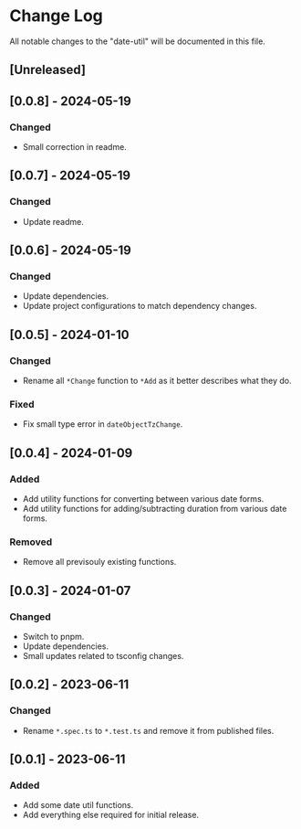 # Change Log

All notable changes to the "date-util" will be documented in this file.

## [Unreleased]

## [0.0.8] - 2024-05-19

### Changed

- Small correction in readme.

## [0.0.7] - 2024-05-19

### Changed

- Update readme.

## [0.0.6] - 2024-05-19

### Changed

- Update dependencies.
- Update project configurations to match dependency changes.

## [0.0.5] - 2024-01-10

### Changed

- Rename all `*Change` function to `*Add` as it better describes what they do.

### Fixed

- Fix small type error in `dateObjectTzChange`.

## [0.0.4] - 2024-01-09

### Added

- Add utility functions for converting between various date forms.
- Add utility functions for adding/subtracting duration from various date forms.

### Removed

- Remove all previsouly existing functions.

## [0.0.3] - 2024-01-07

### Changed

- Switch to pnpm.
- Update dependencies.
- Small updates related to tsconfig changes.

## [0.0.2] - 2023-06-11

### Changed

- Rename `*.spec.ts` to `*.test.ts` and remove it from published files.

## [0.0.1] - 2023-06-11

### Added

- Add some date util functions.
- Add everything else required for initial release.

<!--
See: https://common-changelog.org/

## [0.0.1] - 2023-01-01

### Changed

### Added

### Removed

### Fixed
-->
